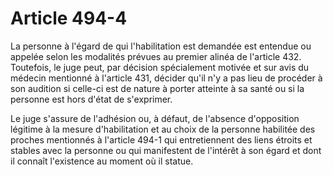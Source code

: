# Article 494-4

La personne à l'égard de qui l'habilitation est demandée est entendue ou appelée selon les modalités prévues au premier alinéa de l'article 432. Toutefois, le juge peut, par décision spécialement motivée et sur avis du médecin mentionné à l'article 431, décider qu'il n'y a pas lieu de procéder à son audition si celle-ci est de nature à porter atteinte à sa santé ou si la personne est hors d'état de s'exprimer.

Le juge s'assure de l'adhésion ou, à défaut, de l'absence d'opposition légitime à la mesure d'habilitation et au choix de la personne habilitée des proches mentionnés à l'article 494-1 qui entretiennent des liens étroits et stables avec la personne ou qui manifestent de l'intérêt à son égard et dont il connaît l'existence au moment où il statue.
